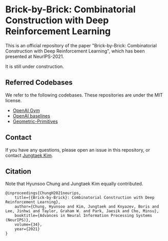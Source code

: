 # Brick-by-Brick: Combinatorial Construction with Deep Reinforcement Learning

This is an official repository of the paper "Brick-by-Brick: Combinatorial Construction with Deep Reinforcement Learning", which has been presented at NeurIPS-2021.

It is still under construction.

## Referred Codebases

We refer to the following codebases.
These repositories are under the MIT license.

* [OpenAI Gym](https://github.com/openai/gym)
* [OpenAI baselines](https://github.com/openai/baselines)
* [Geometric-Primitives](https://github.com/POSTECH-CVLab/Geometric-Primitives)

## Contact

If you have any questions,
please open an issue in this repository,
or contact [Jungtaek Kim](https://jungtaek.github.io).

## Citation

Note that Hyunsoo Chung and Jungtaek Kim equally contributed.

```
@inproceedings{ChungH2021neurips,
    title={{Brick-by-Brick}: Combinatorial Construction with Deep Reinforcement Learning},
    author={Chung, Hyunsoo and Kim, Jungtaek and Knyazev, Boris and Lee, Jinhwi and Taylor, Graham W. and Park, Jaesik and Cho, Minsu},
    booktitle={Advances in Neural Information Processing Systems (NeurIPS)},
    volume={34},
    year={2021}
}
```
